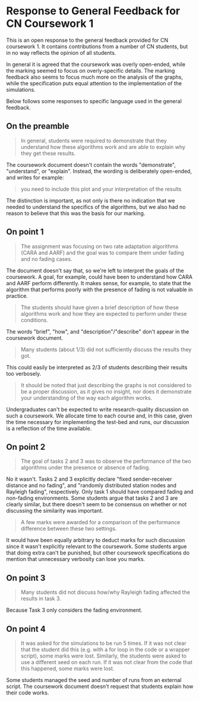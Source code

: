 
Response to General Feedback for CN Coursework 1
================================================

This is an open response to the general feedback provided for CN coursework 1.
It contains contributions from a number of CN students, but in no way reflects
the opinion of all students.

In general it is agreed that the coursework was overly open-ended, while the
marking seemed to focus on overly-specific details. The marking feedback also
seems to focus much more on the analysis of the graphs, while the specification
puts equal attention to the implementation of the simulations.

Below follows some responses to specific language used in the general feedback.

On the preamble
---------------

> In general, students were required to demonstrate that they understand how
> these algorithms work and are able to explain why they get these results.

The coursework document doesn't contain the words "demonstrate", "understand",
or "explain". Instead, the wording is deliberately open-ended, and writes for
example:

> you need to include this plot and your interpretation of the results

The distinction is important, as not only is there no indication that we needed
to understand the specifics of the algorithms, but we also had no reason to
believe that this was the basis for our marking.

On point 1
----------

> The assignment was focusing on two rate adaptation algorithms (CARA and AARF)
> and the goal was to compare them under fading and no fading cases.

The document doesn't say that, so we're left to interpret the goals of the
coursework. A goal, for example, could have been to understand how CARA and AARF
perform differently. It makes sense, for example, to state that the algorithm
that performs poorly with the presence of fading is not valuable in practice.

> The students should have given a brief description of how these algorithms
> work and how they are expected to perform under these conditions.

The words "brief", "how", and "description"/"describe" don't appear in the
coursework document.

> Many students (about 1/3) did not sufficiently discuss the results they got.

This could easily be interpreted as 2/3 of students describing their results too
verbosely.

> It should be noted that just describing the graphs is not considered to be a
> proper discussion, as it gives no insight, nor does it demonstrate your
> understanding of the way each algorithm works.

Undergraduates can't be expected to write research-quality discussion on such a
coursework. We allocate time to each course and, in this case, given the time
necessary for implementing the test-bed and runs, our discussion is a reflection
of the time available.

On point 2
----------

> The goal of tasks 2 and 3 was to observe the performance of the two algorithms
> under the presence or absence of fading.

No it wasn't. Tasks 2 and 3 explicitly declare "fixed sender-receiver distance
and no fading", and "randomly distributed station nodes and Rayleigh fading",
respectively. Only task 1 should have compared fading and non-fading
environments. Some students argue that tasks 2 and 3 are clearly similar, but
there doesn't seem to be consensus on whether or not discussing the similarity
was important.

> A few marks were awarded for a comparison of the performance difference
> between these two settings.

It would have been equally arbitrary to deduct marks for such discussion since
it wasn't explicitly relevant to the coursework. Some students argue that doing
extra can't be punished, but other coursework specifications do mention that
unnecessary verbosity can lose you marks.

On point 3
----------

> Many students did not discuss how/why Rayleigh fading affected the results in
> task 3.

Because Task 3 only considers the fading environment.

On point 4
----------

> It was asked for the simulations to be run 5 times. If it was not clear that
> the student did this (e.g. with a for loop in the code or a wrapper script),
> some marks were lost. Similarly, the students were asked to use a different
> seed on each run. If it was not clear from the code that this happened, some
> marks were lost.

Some students managed the seed and number of runs from an external script. The
coursework document doesn't request that students explain how their code works.
